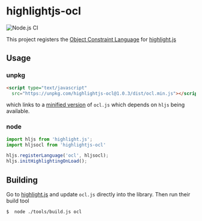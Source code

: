 # highlightjs-ocl

![Node.js CI](https://github.com/nhomble/highlightjs-ocl/workflows/Node.js%20CI/badge.svg)


This project registers the [Object Constraint Language](https://www.omg.org/spec/OCL) for [highlight.js](https://github.com/highlightjs/highlight.js/)

## Usage

### unpkg
```html
<script type="text/javascript"
  src="https://unpkg.com/highlightjs-ocl@1.0.3/dist/ocl.min.js"></script>
```
which links to a [minified version](https://unpkg.com/highlightjs-ocl@1.0.3/dist/ocl.min.js) of ```ocl.js``` which depends on ```hljs``` being available.
### node
```javascript
import hljs from 'highlight.js';
import hljsocl from 'highlightjs-ocl'

hljs.registerLanguage('ocl', hljsocl);
hljs.initHighlightingOnLoad();
```

## Building
Go to [highlight.js](https://github.com/highlightjs/highlight.js) and update ```ocl.js``` directly into the library. Then run their build tool
```shell script
$  node ./tools/build.js ocl
```
